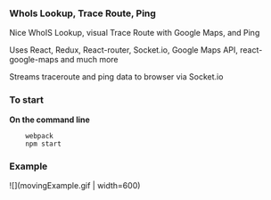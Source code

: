 ### WhoIs Lookup, Trace Route, Ping

Nice WhoIS Lookup, visual Trace Route with Google Maps, and Ping

Uses React, Redux, React-router, Socket.io, Google Maps API, react-google-maps and much more

Streams traceroute and ping data to browser via Socket.io


### To start

**On the command line**
	
```
	webpack
	npm start
```

### Example

![](movingExample.gif | width=600)